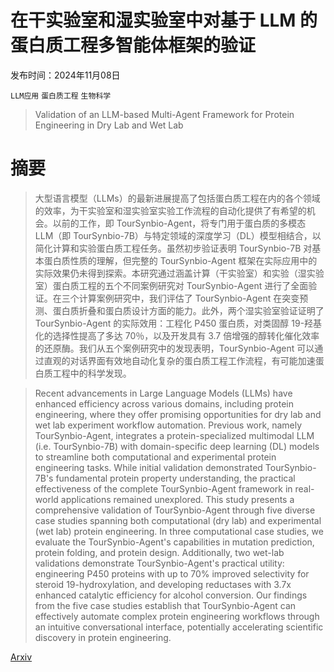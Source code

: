 # 在干实验室和湿实验室中对基于 LLM 的蛋白质工程多智能体框架的验证

发布时间：2024年11月08日

`LLM应用` `蛋白质工程` `生物科学`

> Validation of an LLM-based Multi-Agent Framework for Protein Engineering in Dry Lab and Wet Lab

# 摘要

> 大型语言模型（LLMs）的最新进展提高了包括蛋白质工程在内的各个领域的效率，为干实验室和湿实验室实验工作流程的自动化提供了有希望的机会。以前的工作，即 TourSynbio-Agent，将专门用于蛋白质的多模态 LLM（即 TourSynbio-7B）与特定领域的深度学习（DL）模型相结合，以简化计算和实验蛋白质工程任务。虽然初步验证表明 TourSynbio-7B 对基本蛋白质性质的理解，但完整的 TourSynbio-Agent 框架在实际应用中的实际效果仍未得到探索。本研究通过涵盖计算（干实验室）和实验（湿实验室）蛋白质工程的五个不同案例研究对 TourSynbio-Agent 进行了全面验证。在三个计算案例研究中，我们评估了 TourSynbio-Agent 在突变预测、蛋白质折叠和蛋白质设计方面的能力。此外，两个湿实验室验证证明了 TourSynbio-Agent 的实际效用：工程化 P450 蛋白质，对类固醇 19-羟基化的选择性提高了多达 70％，以及开发具有 3.7 倍增强的醇转化催化效率的还原酶。我们从五个案例研究中的发现表明，TourSynbio-Agent 可以通过直观的对话界面有效地自动化复杂的蛋白质工程工作流程，有可能加速蛋白质工程中的科学发现。

> Recent advancements in Large Language Models (LLMs) have enhanced efficiency across various domains, including protein engineering, where they offer promising opportunities for dry lab and wet lab experiment workflow automation. Previous work, namely TourSynbio-Agent, integrates a protein-specialized multimodal LLM (i.e. TourSynbio-7B) with domain-specific deep learning (DL) models to streamline both computational and experimental protein engineering tasks. While initial validation demonstrated TourSynbio-7B's fundamental protein property understanding, the practical effectiveness of the complete TourSynbio-Agent framework in real-world applications remained unexplored. This study presents a comprehensive validation of TourSynbio-Agent through five diverse case studies spanning both computational (dry lab) and experimental (wet lab) protein engineering. In three computational case studies, we evaluate the TourSynbio-Agent's capabilities in mutation prediction, protein folding, and protein design. Additionally, two wet-lab validations demonstrate TourSynbio-Agent's practical utility: engineering P450 proteins with up to 70% improved selectivity for steroid 19-hydroxylation, and developing reductases with 3.7x enhanced catalytic efficiency for alcohol conversion. Our findings from the five case studies establish that TourSynbio-Agent can effectively automate complex protein engineering workflows through an intuitive conversational interface, potentially accelerating scientific discovery in protein engineering.

[Arxiv](https://arxiv.org/abs/2411.06029)
